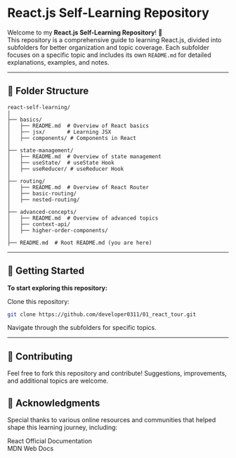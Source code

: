 # React.js Self-Learning Repository

Welcome to my **React.js Self-Learning Repository**! 🎉  
This repository is a comprehensive guide to learning React.js, divided into subfolders for better organization and topic coverage. Each subfolder focuses on a specific topic and includes its own `README.md` for detailed explanations, examples, and notes.

---

## 📂 Folder Structure

```plaintext
react-self-learning/
│
├── basics/
│   ├── README.md  # Overview of React basics
│   ├── jsx/       # Learning JSX
│   ├── components/ # Components in React
│
├── state-management/
│   ├── README.md  # Overview of state management
│   ├── useState/  # useState Hook
│   ├── useReducer/ # useReducer Hook
│
├── routing/
│   ├── README.md  # Overview of React Router
│   ├── basic-routing/
│   ├── nested-routing/
│
├── advanced-concepts/
│   ├── README.md  # Overview of advanced topics
│   ├── context-api/
│   ├── higher-order-components/
│
├── README.md  # Root README.md (you are here)
```

---

## 🚀 Getting Started

**To start exploring this repository:**

Clone this repository:

```bash
git clone https://github.com/developer0311/01_react_tour.git
```

Navigate through the subfolders for specific topics.

---

## 🤝 Contributing
Feel free to fork this repository and contribute! Suggestions, improvements, and additional topics are welcome.

## 🌟 Acknowledgments
Special thanks to various online resources and communities that helped shape this learning journey, including:

React Official Documentation  
MDN Web Docs